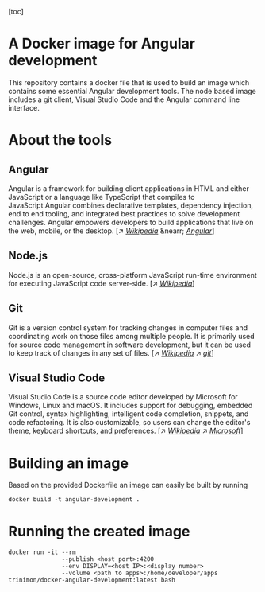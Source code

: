 [toc]

# A Docker image for Angular development

This repository contains a docker file that is used to build an image which contains some essential Angular development tools. The node based image includes a git client, Visual Studio Code and the Angular command line interface.

# About the tools

## Angular

Angular is a framework for building client applications in HTML and either JavaScript or a language like TypeScript that compiles to JavaScript.Angular combines declarative templates, dependency injection, end to end tooling, and integrated best practices to solve development challenges. Angular empowers developers to build applications that live on the web, mobile, or the desktop. \[&nearr; [_Wikipedia_](https://en.wikipedia.org/wiki/Angular_(application_platform)) &nearr; [_Angular_](https://angular.io/)]   

## Node.js

Node.js is an open-source, cross-platform JavaScript run-time environment for executing JavaScript code server-side. \[&nearr; [_Wikipedia_](https://en.wikipedia.org/wiki/Node.js)]

## Git

Git is a version control system for tracking changes in computer files and coordinating work on those files among multiple people. It is primarily used for source code management in software development, but it can be used to keep track of changes in any set of files. \[&nearr; [_Wikipedia_](https://en.wikipedia.org/wiki/Git) &nearr; [_git_](https://git-scm.com/)]

## Visual Studio Code

Visual Studio Code is a source code editor developed by Microsoft for Windows, Linux and macOS. It includes support for debugging, embedded Git control, syntax highlighting, intelligent code completion, snippets, and code refactoring. It is also customizable, so users can change the editor's theme, keyboard shortcuts, and preferences. \[&nearr; [_Wikipedia_](https://en.wikipedia.org/wiki/Visual_Studio_Code) &nearr; [_Microsoft_](https://code.visualstudio.com/)]

# Building an image

Based on the provided Dockerfile an image can easily be built by running

```
docker build -t angular-development .
```
# Running the created image

```
docker run -it --rm 
               --publish <host port>:4200 
               --env DISPLAY=<host IP>:<display number> 
               --volume <path to apps>:/home/developer/apps trinimon/docker-angular-development:latest bash
```

